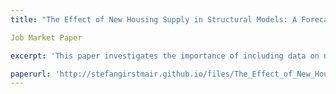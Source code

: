 ```yaml
---
title: "The Effect of New Housing Supply in Structural Models: A Forecasting Performance Evaluation"

Job Market Paper

excerpt: 'This paper investigates the importance of including data on new housing supply in Dynamic Stochastic General Equilibrium (DSGE) models in forecasting the Great Financial Crisis (GFC). While previous models have added a financial sector and real estate sector, they have largely ignored the housing supply. For this, I develop an extended DSGE model that includes both the financial sector and an endogenous housing supply and show that forecasting accuracy significantly improves when data on new houses is included. I conduct a rigorous robustness check to confirm the importance of these additions to the model. The findings demonstrate that the combination of the extended model and housing supply data is necessary for accurate forecasting during periods of economic crisis. Negative housing demand shocks were crucial in the emergence of the GFC, as they propagated into the real economy and got accelerated through the financial sector.'

paperurl: 'http://stefangirstmair.github.io/files/The_Effect_of_New_Housing_Supply_in_Structural_Models__A_Forecasting_Performance_Evaluation___Current.pdf'
---
```

